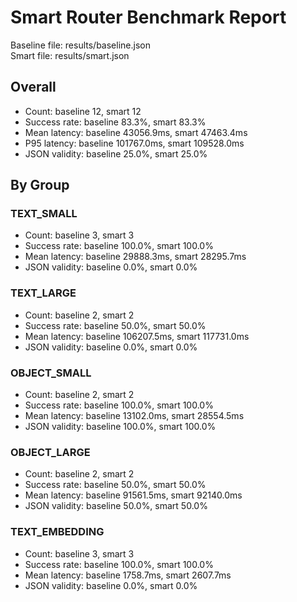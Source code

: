 # Smart Router Benchmark Report

Baseline file: results/baseline.json  
Smart file: results/smart.json  

## Overall

- Count: baseline 12, smart 12
- Success rate: baseline 83.3%, smart 83.3%
- Mean latency: baseline 43056.9ms, smart 47463.4ms
- P95 latency: baseline 101767.0ms, smart 109528.0ms
- JSON validity: baseline 25.0%, smart 25.0%

## By Group

### TEXT_SMALL
- Count: baseline 3, smart 3
- Success rate: baseline 100.0%, smart 100.0%
- Mean latency: baseline 29888.3ms, smart 28295.7ms
- JSON validity: baseline 0.0%, smart 0.0%

### TEXT_LARGE
- Count: baseline 2, smart 2
- Success rate: baseline 50.0%, smart 50.0%
- Mean latency: baseline 106207.5ms, smart 117731.0ms
- JSON validity: baseline 0.0%, smart 0.0%

### OBJECT_SMALL
- Count: baseline 2, smart 2
- Success rate: baseline 100.0%, smart 100.0%
- Mean latency: baseline 13102.0ms, smart 28554.5ms
- JSON validity: baseline 100.0%, smart 100.0%

### OBJECT_LARGE
- Count: baseline 2, smart 2
- Success rate: baseline 50.0%, smart 50.0%
- Mean latency: baseline 91561.5ms, smart 92140.0ms
- JSON validity: baseline 50.0%, smart 50.0%

### TEXT_EMBEDDING
- Count: baseline 3, smart 3
- Success rate: baseline 100.0%, smart 100.0%
- Mean latency: baseline 1758.7ms, smart 2607.7ms
- JSON validity: baseline 0.0%, smart 0.0%


